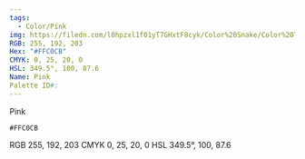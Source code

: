 ```yaml
---
tags:
  - Color/Pink
img: https://filedn.com/l0hpzxl1f01yT7GHxtF8cyk/Color%20Snake/Color%20Thumbnails/%23FFC0CB%20(1920).png
RGB: 255, 192, 203
Hex: "#FFC0CB"
CMYK: 0, 25, 20, 0
HSL: 349.5°, 100, 87.6
Name: Pink
Palette ID#:
---
```

Pink
```palette
#FFC0CB
```
RGB 255, 192, 203
CMYK	0, 25, 20, 0
HSL	349.5°, 100, 87.6